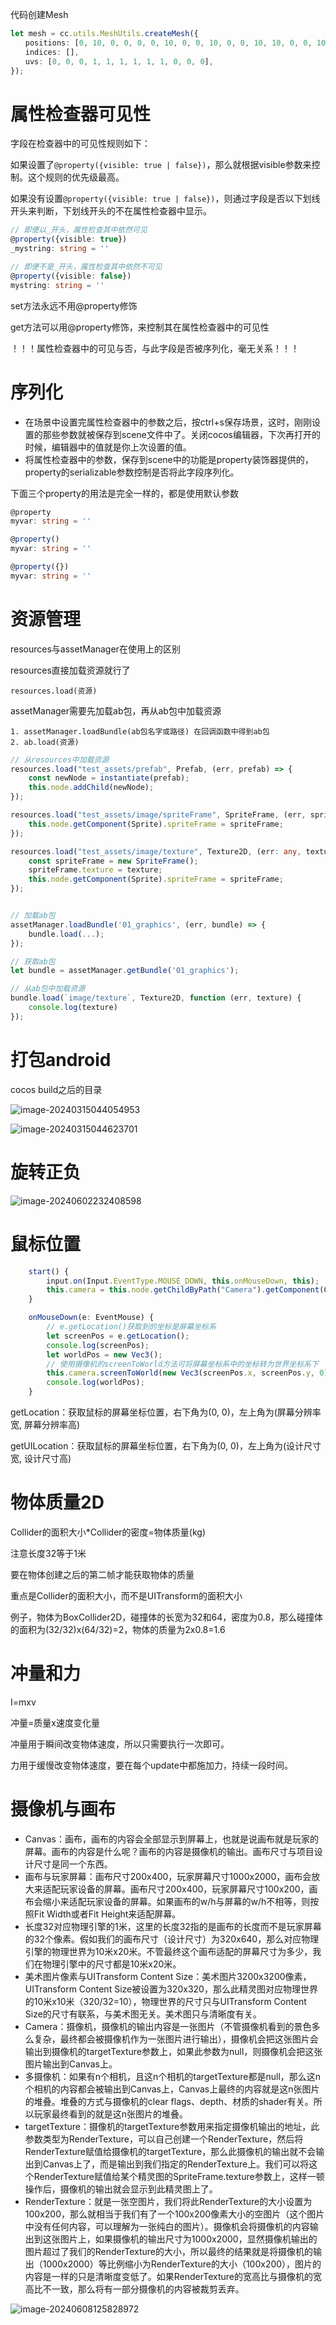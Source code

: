 代码创建Mesh



```typescript
let mesh = cc.utils.MeshUtils.createMesh({
　　positions: [0, 10, 0, 0, 0, 0, 10, 0, 0, 10, 0, 0, 10, 10, 0, 0, 10, 0],
　　indices: [],
　　uvs: [0, 0, 0, 1, 1, 1, 1, 1, 1, 0, 0, 0],
});
```



# 属性检查器可见性

字段在检查器中的可见性规则如下：

如果设置了`@property({visible: true | false})`，那么就根据visible参数来控制。这个规则的优先级最高。

如果没有设置`@property({visible: true | false})`，则通过字段是否以下划线开头来判断，下划线开头的不在属性检查器中显示。

```typescript
// 即便以_开头，属性检查其中依然可见
@property({visible: true})
_mystring: string = ''

// 即便不是_开头，属性检查其中依然不可见
@property({visible: false})
mystring: string = ''
```

set方法永远不用@property修饰

get方法可以用@property修饰，来控制其在属性检查器中的可见性

！！！属性检查器中的可见与否，与此字段是否被序列化，毫无关系！！！

# 序列化

- 在场景中设置完属性检查器中的参数之后，按ctrl+s保存场景，这时，刚刚设置的那些参数就被保存到scene文件中了。关闭cocos编辑器，下次再打开的时候，编辑器中的值就是你上次设置的值。
- 将属性检查器中的参数，保存到scene中的功能是property装饰器提供的，property的serializable参数控制是否将此字段序列化。

下面三个property的用法是完全一样的，都是使用默认参数

```typescript
@property
myvar: string = ''

@property()
myvar: string = ''

@property({})
myvar: string = ''
```



# 资源管理

resources与assetManager在使用上的区别

resources直接加载资源就行了

```
resources.load(资源)
```

assetManager需要先加载ab包，再从ab包中加载资源

```
1. assetManager.loadBundle(ab包名字或路径) 在回调函数中得到ab包
2. ab.load(资源)
```





```typescript
// 从resources中加载资源
resources.load("test_assets/prefab", Prefab, (err, prefab) => {
    const newNode = instantiate(prefab);
    this.node.addChild(newNode);
});

resources.load("test_assets/image/spriteFrame", SpriteFrame, (err, spriteFrame) => {
    this.node.getComponent(Sprite).spriteFrame = spriteFrame;
});

resources.load("test_assets/image/texture", Texture2D, (err: any, texture: Texture2D) => {
    const spriteFrame = new SpriteFrame();
    spriteFrame.texture = texture;
    this.node.getComponent(Sprite).spriteFrame = spriteFrame;
});


// 加载ab包
assetManager.loadBundle('01_graphics', (err, bundle) => {
    bundle.load(...);
});

// 获取ab包
let bundle = assetManager.getBundle('01_graphics');

// 从ab包中加载资源
bundle.load(`image/texture`, Texture2D, function (err, texture) {
    console.log(texture)
});

```

# 打包android

cocos build之后的目录

![image-20240315044054953](./assets/image-20240315044054953.png)



![image-20240315044623701](./assets/image-20240315044623701.png)





# 旋转正负

![image-20240602232408598](./assets/image-20240602232408598.png)



# 鼠标位置

```javascript
    start() {
        input.on(Input.EventType.MOUSE_DOWN, this.onMouseDown, this);
        this.camera = this.node.getChildByPath("Camera").getComponent(Camera);
    }

    onMouseDown(e: EventMouse) {
        // e.getLocation()获取到的坐标是屏幕坐标系
        let screenPos = e.getLocation();
        console.log(screenPos);
        let worldPos = new Vec3();
        // 使用摄像机的screenToWorld方法可将屏幕坐标系中的坐标转为世界坐标系下
        this.camera.screenToWorld(new Vec3(screenPos.x, screenPos.y, 0), worldPos);
        console.log(worldPos);
    }
```

getLocation：获取鼠标的屏幕坐标位置，右下角为(0, 0)，左上角为(屏幕分辨率宽, 屏幕分辨率高)

getUILocation：获取鼠标的屏幕坐标位置，右下角为(0, 0)，左上角为(设计尺寸宽, 设计尺寸高)



# 物体质量2D

Collider的面积大小*Collider的密度=物体质量(kg)

注意长度32等于1米

要在物体创建之后的第二帧才能获取物体的质量

重点是Collider的面积大小，而不是UITransform的面积大小

例子，物体为BoxCollider2D，碰撞体的长宽为32和64，密度为0.8，那么碰撞体的面积为(32/32)x(64/32)=2，物体的质量为2x0.8=1.6

# 冲量和力

I=mxv

冲量=质量x速度变化量

冲量用于瞬间改变物体速度，所以只需要执行一次即可。

力用于缓慢改变物体速度，要在每个update中都施加力，持续一段时间。

# 摄像机与画布

- Canvas：画布，画布的内容会全部显示到屏幕上，也就是说画布就是玩家的屏幕。画布的内容是什么呢？画布的内容是摄像机的输出。画布尺寸与项目设计尺寸是同一个东西。
- 画布与玩家屏幕：画布尺寸200x400，玩家屏幕尺寸1000x2000，画布会放大来适配玩家设备的屏幕。画布尺寸200x400，玩家屏幕尺寸100x200，画布会缩小来适配玩家设备的屏幕。如果画布的w/h与屏幕的w/h不相等，则按照Fit Width或者Fit Height来适配屏幕。
- 长度32对应物理引擎的1米，这里的长度32指的是画布的长度而不是玩家屏幕的32个像素。假如我们的画布尺寸（设计尺寸）为320x640，那么对应物理引擎的物理世界为10米x20米。不管最终这个画布适配的屏幕尺寸为多少，我们在物理引擎中的尺寸都是10米x20米。
- 美术图片像素与UITransform Content Size：美术图片3200x3200像素，UITransform Content Size被设置为320x320，那么此精灵图对应物理世界的10米x10米（320/32=10），物理世界的尺寸只与UITransform Content Size的尺寸有联系，与美术图无关。美术图只与清晰度有关。
- Camera：摄像机，摄像机的输出内容是一张图片（不管摄像机看到的景色多么复杂，最终都会被摄像机作为一张图片进行输出），摄像机会把这张图片会输出到摄像机的targetTexture参数上，如果此参数为null，则摄像机会把这张图片输出到Canvas上。
- 多摄像机：如果有n个相机，且这n个相机的targetTexture都是null，那么这n个相机的内容都会被输出到Canvas上，Canvas上最终的内容就是这n张图片的堆叠。堆叠的方式与摄像机的clear flags、depth、材质的shader有关。所以玩家最终看到的就是这n张图片的堆叠。
- targetTexture：摄像机的targetTexture参数用来指定摄像机输出的地址，此参数类型为RenderTexture，可以自己创建一个RenderTexture，然后将RenderTexture赋值给摄像机的targetTexture，那么此摄像机的输出就不会输出到Canvas上了，而是输出到我们指定的RenderTexture上。我们可以将这个RenderTexture赋值给某个精灵图的SpriteFrame.texture参数上，这样一顿操作后，摄像机的输出就会显示到此精灵图上了。
- RenderTexture：就是一张空图片，我们将此RenderTexture的大小设置为100x200，那么就相当于我们有了一个100x200像素大小的空图片（这个图片中没有任何内容，可以理解为一张纯白的图片）。摄像机会将摄像机的内容输出到这张图片上，如果摄像机的输出尺寸为1000x2000，显然摄像机输出的图片超过了我们的RenderTexture的大小，所以最终的结果就是将摄像机的输出（1000x2000）等比例缩小为RenderTexture的大小（100x200），图片的内容是一样的只是清晰度变低了。如果RenderTexture的宽高比与摄像机的宽高比不一致，那么将有一部分摄像机的内容被裁剪丢弃。

![image-20240608125828972](./assets/image-20240608125828972.png)
